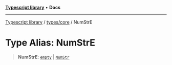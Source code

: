 [**Typescript library**](../../../index.md) • **Docs**

***

[Typescript library](../../../modules.md) / [types/core](../index.md) / NumStrE

# Type Alias: NumStrE

> **NumStrE**: [`empty`](empty.md) \| [`NumStr`](NumStr.md)
